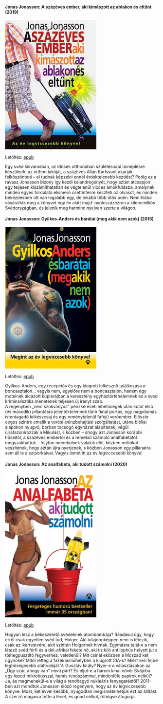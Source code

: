 #### <a name="id_383">Jonas Jonasson: A százéves ember, aki kimászott az ablakon és eltűnt (2019)</a>
<img src="https://github.com/BercziSandor/calibre_lib/raw/main/Jonas%20Jonasson/A%20szazeves%20ember%2C%20aki%20kimaszott%20az%20%28383%29/cover.jpg" alt="cover" width="300"/>

Letöltés: [epub](https://github.com/BercziSandor/calibre_lib/raw/main/Jonas%20Jonasson/A%20szazeves%20ember%2C%20aki%20kimaszott%20az%20%28383%29/A%20szazeves%20ember%2C%20aki%20kimaszott%20-%20Jonas%20Jonasson.epub)
<p class="description">Egy svéd kisvárosban, az idősek otthonában születésnapi ünneplésre készülnek: az otthon lakóját, a százéves Allan Karlssont akarják felköszönteni – el tudnak képzelni ennél érdektelenebb kezdést? Pedig ez a ravasz Jonasson bizony így kezdi kalandregényét, hogy aztán átcsapjon egy teljesen kiszámíthatatlan és végtelenül vicces ámokfutásba, amelynek minden egyes fordulata elismerő csettintésre készteti az olvasót, és minden bekezdésben ott van legalább egy, de inkább több ütős poén. Nem hiába vásárolták meg a könyvet egy év alatt majd´ nyolcszázezren a kilencmilliós Svédországban, és jelenik meg harminc nyelven szerte a világon.</p>

#### <a name="id_984">Jonas Jonasson: Gyilkos-Anders és barátai (meg akik nem azok) (2015)</a>
<img src="https://github.com/BercziSandor/calibre_lib/raw/main/Jonas%20Jonasson/Gyilkos-Anders%20es%20baratai%20%28meg%20akik%20%28984%29/cover.jpg" alt="cover" width="300"/>

Letöltés: [epub](https://github.com/BercziSandor/calibre_lib/raw/main/Jonas%20Jonasson/Gyilkos-Anders%20es%20baratai%20%28meg%20akik%20%28984%29/Gyilkos-Anders%20es%20baratai%20%28meg%20-%20Jonas%20Jonasson.epub)
<div>
<p>Gyilkos-Anders, egy recepciós és egy kiugrott lelkésznő találkozása a boncasztalon… vagyis nem, egyelőre nem a boncasztalon, hanem egy motelnek álcázott kuplerájban a keresztény egyháztörténelemnek és a svéd kriminalisztika menetének teljesen új irányt szab.<br>A regényben „nem szokványos" pénzkereseti lehetőségek után kutat első (és második) pillantásra jelentéktelennek tűnő fiatal portás, egy nagydumás istentagadó lelkészcsaj és egy reménytelenül fafejű verőember. Először céges szintre emelik a verési-pénzbehajtási szolgáltatást, utána bibliai alapokon nyugvó, borban tocsogó egyházat alapítanak, végül újrafazonírozzák a Mikulást, s közben – ahogy azt Jonasson korábbi hőseitől, a százéves embertől és a remekül számoló analfabétától megszokhattuk – folyton menekülnek valakik elől, közben milliókat veszítenek, hogy aztán újra nyerjenek, s közben Jonasson egy pillanatra sem áll le a sziporkáival. Vagyis ismét itt az év legviccesebb könyve!</p></div>

#### <a name="id_668">Jonas Jonasson: Az analfabéta, aki tudott számolni (2020)</a>
<img src="https://github.com/BercziSandor/calibre_lib/raw/main/Jonas%20Jonasson/Az%20analfabeta%2C%20aki%20tudott%20szamolni%20%28668%29/cover.jpg" alt="cover" width="300"/>

Letöltés: [epub](https://github.com/BercziSandor/calibre_lib/raw/main/Jonas%20Jonasson/Az%20analfabeta%2C%20aki%20tudott%20szamolni%20%28668%29/Az%20analfabeta%2C%20aki%20tudott%20szamo%20-%20Jonas%20Jonasson.epub)
<p>Hogyan lesz a békeszerető svédeknek atombombája? Ráadásul úgy, hogy 
erről csak egyetlen svéd tud, Holger. Aki tulajdonképpen nem is létezik,
 csak az ikertestvére, akit szintén Holgernek hívnak. Egymásra talál-e a
 nem létező svéd férfi és a dél-afrikai fekete nő, aki tíz kiló 
antilophús helyett jut a tömegpusztító fegyverhez, véletlenül? Mit 
csinál eközben a Moszad két ügynöke? Mitől retteg a fazekasműhelyben a 
kiugrott CIA-s? Miért veri fejbe leghűségesebb alattvalóját V. Gusztáv 
király? Nyer-e a választásokon az „Úgy szar, ahogy van" nevű párt? És 
eljut-e a három kínai nővér Svájcba egy lopott mikrobusszal, hamis 
rendszámmal, mindenféle papírok nélkül? Ja, és megmenekül-e a világ a 
rendhagyó nukleáris fenyegetéstől? 2011-ben azt mondtuk Jonasson előző 
regényére, hogy az év legviccesebb könyve. Most, két évvel később, 
nyugodtan megismételhetjük ezt az állítást. A szerző magasra tette a 
lécet, és gond nélkül, röhögve átugorja.</p>

